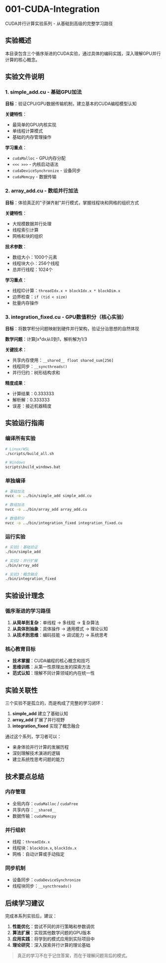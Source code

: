 # 001-CUDA-Integration

CUDA并行计算实验系列 - 从基础到高级的完整学习路径

## 实验概述

本目录包含三个循序渐进的CUDA实验，通过具体的编码实践，深入理解GPU并行计算的核心概念。

## 实验文件说明

### 1. simple_add.cu - 基础GPU加法

**目标**：验证CPU/GPU数据传输机制，建立基本的CUDA编程模型认知

**关键特性**：

- 最简单的GPU内核实现
- 单线程计算模式
- 基础的内存管理操作

**学习重点**：

- `cudaMalloc` - GPU内存分配
- `<<< >>>` - 内核启动语法
- `cudaDeviceSynchronize` - 设备同步
- `cudaMemcpy` - 数据传输

### 2. array_add.cu - 数组并行加法

**目标**：体验真正的"子弹齐射"并行模式，掌握线程块和网格的组织方式

**关键特性**：

- 大规模数据并行处理
- 线程索引计算
- 网格和块的组织

**技术参数**：

- 数组大小：1000个元素
- 线程块大小：256个线程
- 总并行线程：1024个

**学习重点**：

- 线程ID计算：`threadIdx.x + blockIdx.x * blockDim.x`
- 边界检查：`if (tid < size)`
- 批量内存操作

### 3. integration_fixed.cu - GPU数值积分（核心实验）

**目标**：将数学积分问题映射到硬件并行架构，验证分治思想的自然体现

**数学问题**：计算∫x²dx从0到1，解析解为1/3

**关键技术**：

- 共享内存使用：`__shared__ float shared_sum[256]`
- 线程同步：`__syncthreads()`
- 并行归约：树形结构求和

**精度成果**：

- 计算结果：0.333333
- 解析解：0.333333
- 误差：接近机器精度

## 实验运行指南

### 编译所有实验

```bash
# Linux/WSL
./scripts/build_all.sh

# Windows
scripts\build_windows.bat
```

### 单独编译

```bash
# 基础加法
nvcc -o ../bin/simple_add simple_add.cu

# 数组加法  
nvcc -o ../bin/array_add array_add.cu

# 数值积分
nvcc -o ../bin/integration_fixed integration_fixed.cu
```

### 运行实验

```bash
# 实验1：基础验证
./bin/simple_add

# 实验2：并行扩展
./bin/array_add

# 实验3：概念融合
./bin/integration_fixed
```

## 实验设计理念

### 循序渐进的学习路径

1. **从简单到复杂**：单线程 → 多线程 → 复杂算法
2. **从具体到抽象**：具体操作 → 通用模式 → 理论认知
3. **从技术到思维**：编码技能 → 调试能力 → 系统思考

### 核心教育目标

- **技术掌握**：CUDA编程的核心概念和技巧
- **思维训练**：从第一性原理出发的探索方法
- **范式认知**：理解不同计算领域的内在统一性

## 实验关联性

三个实验不是孤立的，而是构成了完整的学习闭环：

1. **simple_add** 建立了基础认知
2. **array_add** 扩展了并行视野  
3. **integration_fixed** 实现了概念融合

通过这个系列，学习者可以：

- 亲身体验并行计算的发展历程
- 深刻理解技术演进的逻辑
- 建立系统性思考问题的能力

## 技术要点总结

### 内存管理

- 全局内存：`cudaMalloc` / `cudaFree`
- 共享内存：`__shared__`
- 数据传输：`cudaMemcpy`

### 并行组织

- 线程：`threadIdx.x`
- 线程块：`blockDim.x`, `blockIdx.x`
- 网格：自动计算或手动指定

### 同步机制

- 设备同步：`cudaDeviceSynchronize`
- 线程块同步：`__syncthreads()`

## 后续学习建议

完成本系列实验后，建议：

1. **性能优化**：尝试不同的并行策略和参数调优
2. **算法扩展**：实现其他数学问题的GPU版本
3. **应用实践**：将学到的模式应用到实际项目中
4. **理论研究**：深入探索并行计算的理论基础

> 真正的学习不在于记住答案，而在于理解问题背后的模式。
